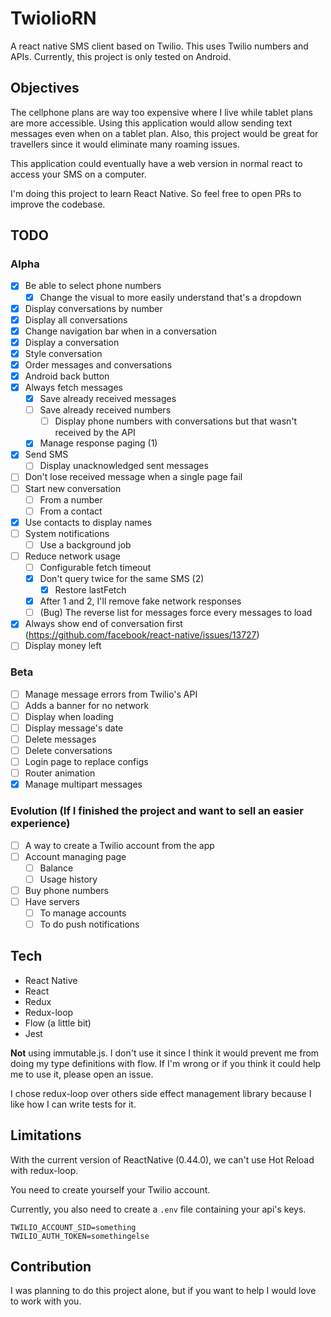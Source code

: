 # TwiolioRN
A react native SMS client based on Twilio. This uses Twilio numbers and APIs.
Currently, this project is only tested on Android.

## Objectives
The cellphone plans are way too expensive where I live while tablet plans are more
accessible. Using this application would allow sending text messages even when on a tablet plan. Also, this project would be great for travellers since it would eliminate many
roaming issues.

This application could eventually have a web version in normal react to access your SMS on a computer.

I'm doing this project to learn React Native. So feel free to open PRs to improve
the codebase.

## TODO
### Alpha
- [x] Be able to select phone numbers
  - [x] Change the visual to more easily understand that's a dropdown
- [x] Display conversations by number
- [x] Display all conversations
- [x] Change navigation bar when in a conversation
- [x] Display a conversation
- [x] Style conversation
- [x] Order messages and conversations
- [x] Android back button
- [x] Always fetch messages
  - [x] Save already received messages
  - [ ] Save already received numbers
    - [ ] Display phone numbers with conversations but that wasn't received by the API
  - [x] Manage response paging (1)
- [x] Send SMS
  - [ ] Display unacknowledged sent messages
- [ ] Don't lose received message when a single page fail
- [ ] Start new conversation
  - [ ] From a number
  - [ ] From a contact
- [x] Use contacts to display names
- [ ] System notifications
  - [ ] Use a background job 
- [ ] Reduce network usage
  - [ ] Configurable fetch timeout
  - [x] Don't query twice for the same SMS (2)
    - [x] Restore lastFetch
  - [x] After 1 and 2, I'll remove fake network responses
  - [ ] (Bug) The reverse list for messages force every messages to load
- [x] Always show end of conversation first (https://github.com/facebook/react-native/issues/13727)
- [ ] Display money left

### Beta
- [ ] Manage message errors from Twilio's API
- [ ] Adds a banner for no network
- [ ] Display when loading
- [ ] Display message's date
- [ ] Delete messages
- [ ] Delete conversations
- [ ] Login page to replace configs
- [ ] Router animation
- [x] Manage multipart messages

### Evolution (If I finished the project and want to sell an easier experience)
- [ ] A way to create a Twilio account from the app
- [ ] Account managing page
  - [ ] Balance
  - [ ] Usage history
- [ ] Buy phone numbers
- [ ] Have servers
  - [ ] To manage accounts
  - [ ] To do push notifications

## Tech
- React Native
- React
- Redux
- Redux-loop
- Flow (a little bit)
- Jest

**Not** using immutable.js. I don't use it since I think it would prevent me from
doing my type definitions with flow. If I'm wrong or if you think it could help
me to use it, please open an issue.

I chose redux-loop over others side effect management library because I like how
I can write tests for it.

## Limitations
With the current version of ReactNative (0.44.0), we can't use Hot Reload with
redux-loop.

You need to create yourself your Twilio account.

Currently, you also need to create a `.env` file containing your api's keys.

```
TWILIO_ACCOUNT_SID=something
TWILIO_AUTH_TOKEN=somethingelse
```

## Contribution
I was planning to do this project alone, but if you want to help I would love to
work with you.
